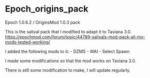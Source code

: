 # Epoch_origins_pack

 Epoch 1.0.6.2 / OriginsMod 1.0.3 pack

 This is the salival pack that I modified to adapt it to Taviana 3.0.
    https://epochmod.com/forum/topic/44789-salivals-mod-pack-all-my-mods-tested-working/

I added the following mods to it:
    - DZMS
    - WAI
    - Select Spawn

I made some modifications so that the mod works on Taviana 3.0.

There is still some modification to make, I will update regularly.
